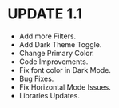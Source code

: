 # UPDATE 1.1


- Add more Filters.
- Add Dark Theme Toggle.
- Change Primary Color.
- Code Improvements.
- Fix font color in Dark Mode.
- Bug Fixes.
- Fix Horizontal Mode Issues.
- Libraries Updates.